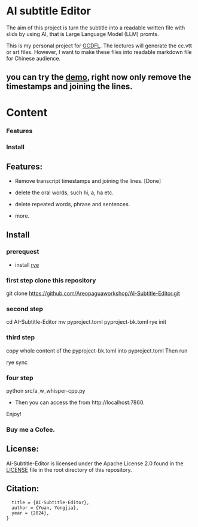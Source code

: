 # AI subtitle Editor

The aim of this project is turn the subtitle into a readable written file with slids by using AI, that is Large Language Model (LLM) promts. 

This is my personal project for [GCDFL](https://www.gcdfl.org/). The lectures will generate the cc.vtt or srt files. However, I want to make these files into readable markdown file for Chinese audience. 

## you can try the [demo](https://archive.gcdfl.org/), right now only remove the timestamps and joining the lines. 

# Content

### Features

### Install

## Features:

- Remove transcript timestamps and joining the lines. [Done] 

- delete the oral words, such hi, a, ha etc. 

- delete repeated words, phrase and sentences.

- more. 

## Install

### prerequest
- install [rye](https://rye.astral.sh/)

### first step clone this repository

git clone https://github.com/Areopaguaworkshop/AI-Subtitle-Editor.git

### second step 

cd AI-Subtitle-Editor
mv pyproject.toml pyproject-bk.toml
rye init 

### third step

copy whole content of the pyproject-bk.toml into pyproject.toml
Then run 

rye sync

### four step

python src/a_w_whisper-cpp.py

- Then you can access the from http://localhost:7860. 

Enjoy! 

### Buy me a Cofee. 

## License:
AI-Subtitle-Editor is licensed under the Apache License 2.0 found in the [LICENSE](https://github.com/Areopaguaworkshop/AI-Subtitle-Editor/blob/main/license.md) file in the root directory of this repository.

## Citation:
```@article{areopagus/AI-Subtitle-Editor,
  title = {AI-Subtitle-Editor},
  author = {Yuan, Yongjia},
  year = {2024},
}

```

